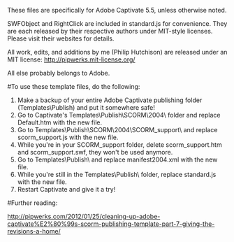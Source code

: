 These files are specifically for Adobe Captivate 5.5, unless otherwise noted.

SWFObject and RightClick are included in standard.js for convenience. They are each released by their respective authors under MIT-style licenses. Please visit their websites for details.

All work, edits, and additions by me (Philip Hutchison) are released under an MIT license: http://pipwerks.mit-license.org/

All else probably belongs to Adobe.


#To use these template files, do the following:

1. Make a backup of your entire Adobe Captivate publishing folder (Templates\Publish) and put it somewhere safe!
2. Go to Captivate's Templates\Publish\SCORM\2004\ folder and replace Default.htm with the new file.
3. Go to Templates\Publish\SCORM\2004\SCORM_support\ and replace scorm_support.js with the new file.
4. While you're in your SCORM_support folder, delete scorm_support.htm and scorm_support.swf, they won't be used anymore.
5. Go to Templates\Publish\ and replace manifest2004.xml with the new file.
6. While you're still in the Templates\Publish\ folder, replace standard.js with the new file.
7. Restart Captivate and give it a try!


#Further reading:

http://pipwerks.com/2012/01/25/cleaning-up-adobe-captivate%E2%80%99s-scorm-publishing-template-part-7-giving-the-revisions-a-home/